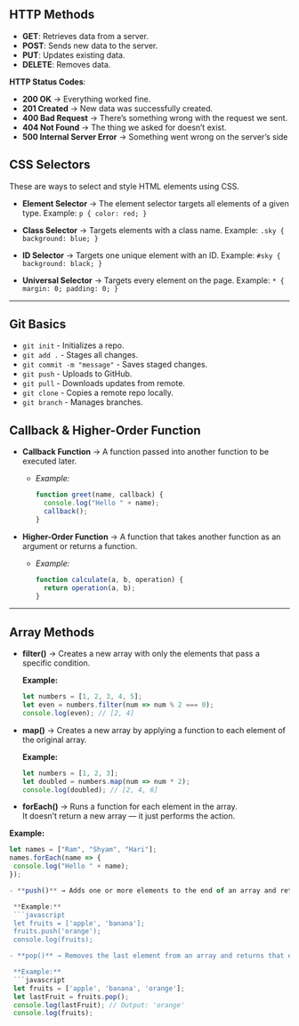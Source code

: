 ## HTTP Methods
- **GET**: Retrieves data from a server.
- **POST**: Sends new data to the server.
- **PUT**: Updates existing data.
- **DELETE**: Removes data.

**HTTP Status Codes**:
- **200 OK** → Everything worked fine.
- **201 Created** → New data was successfully created.
- **400 Bad Request** → There’s something wrong with the request we sent.
- **404 Not Found** → The thing we asked for doesn’t exist.
- **500 Internal Server Error** → Something went wrong on the server’s side

## CSS Selectors

These are ways to select and style HTML elements using CSS.

- **Element Selector** → The element selector targets all elements of a given type.
  Example: `p { color: red; }`

- **Class Selector** → Targets elements with a class name.
  Example: `.sky { background: blue; }`

- **ID Selector** → Targets one unique element with an ID.
  Example: `#sky { background: black; }`

- **Universal Selector** → Targets every element on the page.
  Example: `* { margin: 0; padding: 0; }`

---

## Git Basics
- `git init` - Initializes a repo.
- `git add .` - Stages all changes.
- `git commit -m "message"` - Saves staged changes.
- `git push` - Uploads to GitHub.
- `git pull` - Downloads updates from remote.
- `git clone` - Copies a remote repo locally.
- `git branch` - Manages branches.

## Callback & Higher-Order Function

- **Callback Function** → A function passed into another function to be executed later.
  - *Example:*  
    ```javascript
    function greet(name, callback) {
      console.log("Hello " + name);
      callback();
    }
    ```

- **Higher-Order Function** → A function that takes another function as an argument or returns a function.
  - *Example:*  
    ```javascript
    function calculate(a, b, operation) {
      return operation(a, b);
    }
    ```

---


## Array Methods
- **filter()** → Creates a new array with only the elements that pass a specific condition.

  **Example:**
  ```javascript
  let numbers = [1, 2, 3, 4, 5];
  let even = numbers.filter(num => num % 2 === 0);
  console.log(even); // [2, 4]

- **map()** → Creates a new array by applying a function to each element of the original array.

  **Example:**
  ```javascript
  let numbers = [1, 2, 3];
  let doubled = numbers.map(num => num * 2);
  console.log(doubled); // [2, 4, 6]

- **forEach()** → Runs a function for each element in the array.  
  It doesn’t return a new array — it just performs the action.

 **Example:**
 ```javascript
 let names = ["Ram", "Shyam", "Hari"];
 names.forEach(name => {
  console.log("Hello " + name);
 });

- **push()** → Adds one or more elements to the end of an array and returns the new length.

  **Example:**
  ```javascript
  let fruits = ['apple', 'banana'];
  fruits.push('orange');
  console.log(fruits);

- **pop()** → Removes the last element from an array and returns that element.

  **Example:**
  ```javascript
  let fruits = ['apple', 'banana', 'orange'];
  let lastFruit = fruits.pop();
  console.log(lastFruit); // Output: 'orange'
  console.log(fruits);





